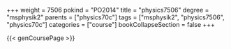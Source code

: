 +++
weight = 7506
pokind = "PO2014"
title = "physics7506"
degree = "msphysik2"
parents = ["physics70c"]
tags = ["msphysik2", "physics7506", "physics70c"]
categories = ["course"]
bookCollapseSection = false
+++

{{< genCoursePage >}}
